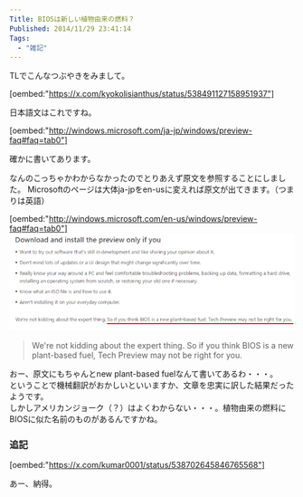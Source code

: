 ```yaml
---
Title: BIOSは新しい植物由来の燃料？
Published: 2014/11/29 23:41:14
Tags:
  - "雑記"
---
```

TLでこんなつぶやきをみまして。

[oembed:"https://x.com/kyokolisianthus/status/538491127158951937"]

日本語文はこれですね。  

[oembed:"http://windows.microsoft.com/ja-jp/windows/preview-faq#faq=tab0"]

確かに書いてあります。  

なんのこっちゃかわからなかったのでとりあえず原文を参照することにしました。
Microsoftのページは大体ja-jpをen-usに変えれば原文が出てきます。（つまりは英語）

[oembed:"http://windows.microsoft.com/en-us/windows/preview-faq#faq=tab0"]
![](20141129233853.png) 


> We're not kidding about the expert thing. So if you think BIOS is a new plant-based fuel, Tech Preview may not be right for you.

おー、原文にもちゃんとnew plant-based fuelなんて書いてあるわ・・・。  
ということで機械翻訳がおかしいといいますか、文章を忠実に訳した結果だったようです。  
しかしアメリカンジョーク（？）はよくわからない・・・。植物由来の燃料にBIOSに似た名前のものがあるんですかね。

### 追記

[oembed:"https://x.com/kumar0001/status/538702645846765568"]

あー、納得。

